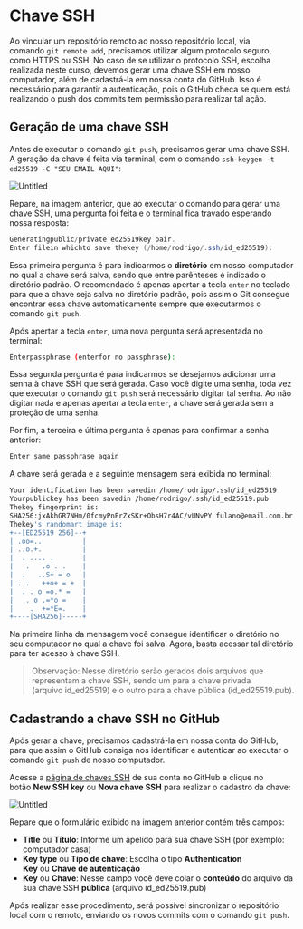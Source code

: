 # Chave SSH

Ao vincular um repositório remoto ao nosso repositório local, via comando `git remote add`, precisamos utilizar algum protocolo seguro, como HTTPS ou SSH. No caso de se utilizar o protocolo SSH, escolha realizada neste curso, devemos gerar uma chave SSH em nosso computador, além de cadastrá-la em nossa conta do GitHub. Isso é necessário para garantir a autenticação, pois o GitHub checa se quem está realizando o push dos commits tem permissão para realizar tal ação.

## **Geração de uma chave SSH**

Antes de executar o comando `git push`, precisamos gerar uma chave SSH. A geração da chave é feita via terminal, com o comando `ssh-keygen -t ed25519 -C "SEU EMAIL AQUI"`:

![Untitled](Untitled.png)

Repare, na imagem anterior, que ao executar o comando para gerar uma chave SSH, uma pergunta foi feita e o terminal fica travado esperando nossa resposta:

```powershell
Generatingpublic/private ed25519key pair.
Enter filein whichto save thekey (/home/rodrigo/.ssh/id_ed25519):

```

Essa primeira pergunta é para indicarmos o **diretório** em nosso computador no qual a chave será salva, sendo que entre parênteses é indicado o diretório padrão. O recomendado é apenas apertar a tecla `enter` no teclado para que a chave seja salva no diretório padrão, pois assim o Git consegue encontrar essa chave automaticamente sempre que executarmos o comando `git push`.

Após apertar a tecla `enter`, uma nova pergunta será apresentada no terminal:

```bash
Enterpassphrase (enterfor no passphrase):

```

Essa segunda pergunta é para indicarmos se desejamos adicionar uma senha à chave SSH que será gerada. Caso você digite uma senha, toda vez que executar o comando `git push` será necessário digitar tal senha. Ao não digitar nada e apenas apertar a tecla `enter`, a chave será gerada sem a proteção de uma senha.

Por fim, a terceira e última pergunta é apenas para confirmar a senha anterior:

```bash
Enter same passphrase again

```

A chave será gerada e a seguinte mensagem será exibida no terminal:

```bash
Your identification has been savedin /home/rodrigo/.ssh/id_ed25519
Yourpublickey has been savedin /home/rodrigo/.ssh/id_ed25519.pub
Thekey fingerprint is:
SHA256:jxAkhGR7NHm/0fcmyPnErZxSKr+ObsH7r4AC/vUNvPY fulano@email.com.br
Thekey's randomart image is:
+--[ED25519 256]--+
| .oo=..          |
| ..o.+.          |
|  . .... .       |
|   .   .o . .    |
|  .   ..S+ = o   |
| . .   ++o+ = +  |
|  . . o =o.* =   |
|   . o .=*o =    |
|    .  +=*E=.    |
+----[SHA256]-----+

```

Na primeira linha da mensagem você consegue identificar o diretório no seu computador no qual a chave foi salva. Agora, basta acessar tal diretório para ter acesso à chave SSH.

> Observação: Nesse diretório serão gerados dois arquivos que representam a chave SSH, sendo um para a chave privada (arquivo id_ed25519) e o outro para a chave pública (id_ed25519.pub).
> 

## **Cadastrando a chave SSH no GitHub**

Após gerar a chave, precisamos cadastrá-la em nossa conta do GitHub, para que assim o GitHub consiga nos identificar e autenticar ao executar o comando `git push` de nosso computador.

Acesse a [página de chaves SSH](https://github.com/settings/keys) de sua conta no GitHub e clique no botão **New SSH key** ou **Nova chave SSH** para realizar o cadastro da chave:

![Untitled](Untitled%201.png)

Repare que o formulário exibido na imagem anterior contém três campos:

- **Title** ou **Título**: Informe um apelido para sua chave SSH (por exemplo: computador casa)
- **Key type** ou **Tipo de chave**: Escolha o tipo **Authentication Key** ou **Chave de autenticação**
- **Key** ou **Chave**: Nesse campo você deve colar o **conteúdo** do arquivo da sua chave SSH **pública** (arquivo id_ed25519.pub)

Após realizar esse procedimento, será possível sincronizar o repositório local com o remoto, enviando os novos commits com o comando `git push`.
